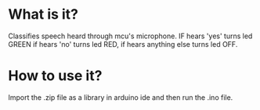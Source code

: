 # What is it?
Classifies speech heard through mcu's microphone. IF hears 'yes' turns led GREEN if hears 'no' turns led RED, if hears anything else turns led OFF. 

# How to use it?
Import the .zip file as a library in arduino ide and then run the .ino file.
